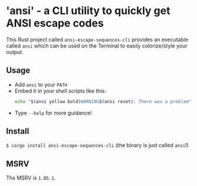 # 'ansi' - a CLI utility to quickly get ANSI escape codes
This Rust project called `ansi-escape-sequences-cli` provides an executable called `ansi`
which can be used on the Terminal to easily colorize/style your output.

## Usage
- Add `ansi` to your `PATH`
- Embed it in your shell scripts like this:
  ```bash
  echo "$(ansi yellow bold)WARNING$(ansi reset): There was a problem"
  ```
- Type `--help` for more guidance!

## Install
`$ cargo install ansi-escape-sequences-cli` (the binary is just called `ansi`!)

## MSRV
Ths MSRV is `1.85.1`.
